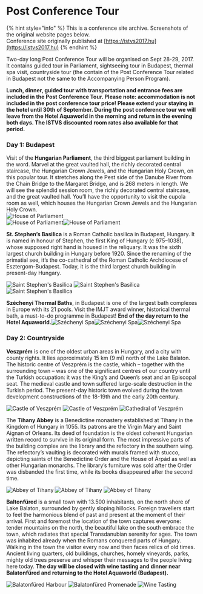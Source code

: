 # Post Conference Tour

{% hint style="info" %}
This is a conference site archive. Screenshots of the original website pages below.\
Conference site originally published at [https://istvs2017.hu](https://istvs2017.hu)
{% endhint %}

Two-day long Post Conference Tour will be organised on Sept 28-29, 2017. It contains guided tour in Parliament, sightseeing tour in Budapest, thermal spa visit, countryside tour (the contain of the Post Conference Tour related in Budapest not the same to the Accompanying Person Program).

**Lunch, dinner, guided tour with transportation and entrance fees are included in the Post Conference Tour. Please note: accommodation is not included in the post conference tour price! Please extend your staying in the hotel until 30th of September. During the post conference tour we will leave from the Hotel Aquaworld in the morning and return in the evening both days. The ISTVS discounted room rates also available for that period.**

### Day 1: Budapest

Visit of the **Hungarian Parliament**, the third biggest parliament building in the word. Marvel at the great vaulted hall, the richly decorated central staircase, the Hungarian Crown Jewels, and the Hungarian Holy Crown, on this popular tour. It stretches along the Pest side of the Danube River from the Chain Bridge to the Margaret Bridge, and is 268 meters in length. We will see the splendid session room, the richly decorated central staircase, and the great vaulted hall. You’ll have the opportunity to visit the cupola room as well, which houses the Hungarian Crown Jewels and the Hungarian Holy Crown.\
![House of Parliament](http://istvs2017.hu/wp-content/uploads/2017/02/House-of-Parliament-from-outside.jpg)\
![House of Parliament](http://istvs2017.hu/wp-content/uploads/2017/02/House-of-Parliament-interior-2.jpg)![House of Parliament](http://istvs2017.hu/wp-content/uploads/2017/02/House-of-Parliament-interior.jpg)

**St. Stephen’s Basilica** is a Roman Catholic basilica in Budapest, Hungary. It is named in honour of Stephen, the first King of Hungary (c 975–1038), whose supposed right hand is housed in the reliquary. It was the sixth largest church building in Hungary before 1920. Since the renaming of the primatial see, it’s the co-cathedral of the Roman Catholic Archdiocese of Esztergom-Budapest. Today, it is the third largest church building in present-day Hungary.

![Saint Stephen's Basilica](http://istvs2017.hu/wp-content/uploads/2017/02/Saint\_Stephens\_Basilica\_Budapest.jpg) ![Saint Stephen's Basilica](http://istvs2017.hu/wp-content/uploads/2016/12/Saint\_Stephens\_Basilica\_Budapest\_interior.jpg) ![Saint Stephen's Basilica](http://istvs2017.hu/wp-content/uploads/2016/12/Saint-Stephens-Basilica.jpg)

**Széchenyi Thermal Baths**, in Budapest is one of the largest bath complexes in Europe with its 21 pools. Visit the IMJT award winner, historical thermal bath, a must-to-do programme in Budapest! **End of the day return to the Hotel Aquaworld.**![Széchenyi Spa](http://istvs2017.hu/wp-content/uploads/2017/02/Szechenyi-Spa-from-outside.jpg)![Széchenyi Spa](http://istvs2017.hu/wp-content/uploads/2017/02/Szechenyi-Spa-interior.jpg)![Széchenyi Spa](http://istvs2017.hu/wp-content/uploads/2017/02/Szechenyi-Spa-interior-2.jpg)

### Day 2: Countryside

**Veszprém** is one of the oldest urban areas in Hungary, and a city with county rights. It lies approximately 15 km (9 mi) north of the Lake Balaton. The historic centre of Veszprém is the castle, which – together with the surrounding town – was one of the significant centres of our country until the Turkish occupation: it was the King’s and Queen’s seat and an Episcopal seat. The medieval castle and town suffered large-scale destruction in the Turkish period. The present-day historic town evolved during the town development constructions of the 18-19th and the early 20th century.

![Castle of Veszprém](http://istvs2017.hu/wp-content/uploads/2016/12/veszprem\_castle.jpg) ![Castle of Veszprém](http://istvs2017.hu/wp-content/uploads/2016/12/Castle-of-Veszprem.jpg) ![Cathedral of Veszprém](http://istvs2017.hu/wp-content/uploads/2016/12/Cathedral-of-Veszprem.jpg)

The **Tihany Abbey** is a Benedictine monastery established at Tihany in the Kingdom of Hungary in 1055. Its patrons are the Virgin Mary and Saint Aignan of Orleans. Its deed of foundation is the oldest coherent Hungarian written record to survive in its original form. The most impressive parts of the building complex are the library and the refectory in the southern wing. The refectory’s vaulting is decorated with murals framed with stucco, depicting saints of the Benedictine Order and the House of Árpád as well as other Hungarian monarchs. The library’s furniture was sold after the Order was disbanded the first time, while its books disappeared after the second time.

![Abbey of Tihany](http://istvs2017.hu/wp-content/uploads/2016/12/tihany\_abbey.jpg) ![Abbey of Tihany](http://istvs2017.hu/wp-content/uploads/2016/12/Tihany\_abbey.jpg) ![Abbey of Tihany](http://istvs2017.hu/wp-content/uploads/2016/12/Abbey-of-Tihany.jpg)

**Baltonfüred** is a small town with 13.500 inhabitants, on the north shore of Lake Balaton, surrounded by gently sloping hillocks. Foreign travellers start to feel the harmonious blend of past and present at the moment of their arrival. First and foremost the location of the town captures everyone: tender mountains on the north, the beautiful lake on the south embrace the town, which radiates that special Transdanubian serenity for ages. The town was inhabited already when the Romans conquered parts of Hungary. Walking in the town the visitor every now and then faces relics of old times. Ancient living quarters, old buildings, churches, homely vineyards, parks, mighty old trees preserve and whisper their messages to the people living here today. **The day will be closed with wine tasting and dinner near Balatonfüred and returning to the Hotel Aquaworld (Budapest).**

![Balatonfüred Harbour](http://istvs2017.hu/wp-content/uploads/2016/12/Balatonfured.jpg) ![Balatonfüred Promenade](http://istvs2017.hu/wp-content/uploads/2016/12/Balatonfured-Promenade.jpg) ![Wine Tasting](http://istvs2017.hu/wp-content/uploads/2016/12/wine-tasting.jpg)

<figure><img src="../.gitbook/assets/post conference tour.png" alt=""><figcaption></figcaption></figure>

